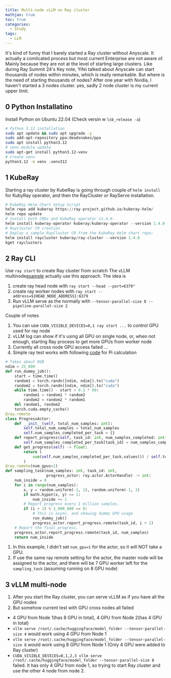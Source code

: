 ```yaml
---
title: Multi-node vLLM on Ray cluster
mathjax: true
toc: true
categories:
  - Study
tags:
  - LLM
---
```


It's kind of funny that I barely started a Ray cluster without Anyscale. It actually a comlicated process but most current Enterprise are not aware of. Mainly because they are not at the level of starting large clusters. Like during Ray Summit 24's Key note, Yifei talked about Anyscale can start thousands of nodes within minutes, which is really remarkable. But where is the need of starting thousands of nodes? After one year with Nvidia, I haven't started a 3 nodes cluster. yes, sadly 2 node cluster is my current upper limit.  

## 0 Python Installatino
Install Python on Ubuntu 22.04 (Check versin w `lsb_release -a`)
```sh
# Python 3.12 installation
sudo apt update && sudo apt upgrade -y
sudo add-apt-repository ppa:deadsnakes/ppa
sudo apt install python3.12
# venv module update
sudo apt-get install python3.12-venv
# Create venv
python3.12 -m venv .venv312
```

## 1 KubeRay
Starting a ray cluster by KubeRay is going through couple of `helm install` for KubyRay operator, and then the RayCluster or RayServe installation.
```python
# KubeRay Helm Chart Setup Script
helm repo add kuberay https://ray-project.github.io/kuberay-helm/
helm repo update
# Install both CRDs and KubeRay operator v1.4.0.
helm install kuberay-operator kuberay/kuberay-operator --version 1.4.0
# Raycluster CR creation
# Deploy a sample RayCluster CR from the KubeRay Helm chart repo:
helm install raycluster kuberay/ray-cluster --version 1.4.0
kget rayclusters
```
## 2 Ray CLI
Use `ray start` to create Ray cluster from scratch
The vLLM multinode[example](https://docs.vllm.ai/en/v0.8.0/serving/distributed_serving.html#running-vllm-on-multiple-nodes) actually use this approach.
The idea is 
1. create ray head node with `ray start --head --port=6379"`
2. create ray worker nodes with `ray start --address=${HEAD_NODE_ADDRESS}:6379`
3. Run vLLM serve as the normally with `--tensor-parallel-size 8 --pipeline-parallel-size 2`

Couple of notes
1. You can use `CUDA_VISIBLE_DEVICES=0,1 ray start ...` to control GPU used for ray node
2. vLLM log can show if it's using all GPU on single node, or, when not enough, starting Ray process to get more GPUs from worker node
3. Currently all cross node GPU access failed ...
4. Simple ray test works with following [code](https://github.com/ray-project/ray/blob/master/doc/source/ray-core/doc_code/monte_carlo_pi.py) for Pi calculation
```python
# Takes about 8GB
ndim = 25_000
def run_dummy_job():
    start = time.time()
    random1 = torch.randn([ndim, ndim]).to("cuda")
    random2 = torch.randn([ndim, ndim]).to("cuda")
    while time.time() - start < 0.1 * 60:
        random1 = random1 * random2
        random2 = random2 * random1
    del random1, random2
    torch.cuda.empty_cache()
@ray.remote
class ProgressActor:
    def __init__(self, total_num_samples: int):
        self.total_num_samples = total_num_samples
        self.num_samples_completed_per_task = {}
    def report_progress(self, task_id: int, num_samples_completed: int) -> None:
        self.num_samples_completed_per_task[task_id] = num_samples_completed
    def get_progress(self) -> float:
        return (
            sum(self.num_samples_completed_per_task.values()) / self.total_num_samples
        )
@ray.remote(num_gpus=1)
def sampling_task(num_samples: int, task_id: int,
                  progress_actor: ray.actor.ActorHandle) -> int:
    num_inside = 0
    for i in range(num_samples):
        x, y = random.uniform(-1, 1), random.uniform(-1, 1)
        if math.hypot(x, y) <= 1:
            num_inside += 1
        # Report progress every 1 million samples.
        if (i + 1) % 1_000_000 == 0:
            # This is async. and showing dummy GPU usage
            run_dummy_job()
            progress_actor.report_progress.remote(task_id, i + 1)
    # Report the final progress.
    progress_actor.report_progress.remote(task_id, num_samples)
    return num_inside
```
1. In this example, I didn't set `num_gpu=1` for the actor, so it will NOT take a GPU. 
2. If use the same ray remote setting for the actor, the master node will be assigned to the actor, and there will be 7 GPU worker left for the `sampling_task` (assuming running on 8 GPU node)

## 3 vLLM multi-node
1. After you start the Ray cluster, you can serve vLLM as if you have all the GPU nodes 
2. But somehow current test with GPU cross nodes all failed
- 4 GPU from Node 1(has 8 GPU in total), 4 GPU from Node 2(has 4 GPU in total)
- `vllm serve /root/.cache/huggingface/model_folder --tensor-parallel-size 4` would work using 4 GPU from Node 1
- `vllm serve /root/.cache/huggingface/model_folder --tensor-parallel-size 8` would work using 8 GPU from Node 1 (Only 4 GPU were added to Ray cluster)
- `CUDA_VISIBLE_DEVICES=0,1,2,3 vllm serve /root/.cache/huggingface/model_folder --tensor-parallel-size 8` failed. It has only 4 GPU from node 1, so trying to start Ray cluster and use the other 4 node from node 2. 